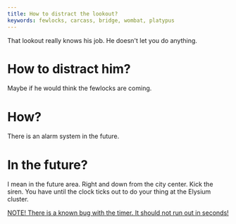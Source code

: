 ```yaml
---
title: How to distract the lookout?
keywords: fewlocks, carcass, bridge, wombat, platypus
---
```


That lookout really knows his job. He doesn't let you do anything.

# How to distract him?
Maybe if he would think the fewlocks are coming.

# How?
There is an alarm system in the future.

# In the future?
I mean in the future area. Right and down from the city center. Kick the siren. You have until the clock ticks out to do your thing at the Elysium cluster.

[NOTE! There is a known bug with the timer. It should not run out in seconds!](001-timer-bug.md)
